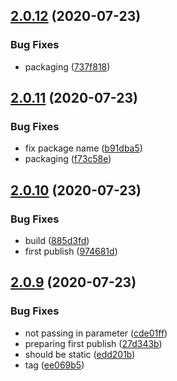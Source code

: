 ## [2.0.12](https://github.com/cdotyone/Core.Security/compare/v2.0.11...v2.0.12) (2020-07-23)


### Bug Fixes

* packaging ([737f818](https://github.com/cdotyone/Core.Security/commit/737f8180ec1d156143851117d7b393200094ea0f))



## [2.0.11](https://github.com/cdotyone/Core.Security/compare/v2.0.10...v2.0.11) (2020-07-23)


### Bug Fixes

* fix package name ([b91dba5](https://github.com/cdotyone/Core.Security/commit/b91dba5e69ff2a1c4c7153da7394b1640608fa38))
* packaging ([f73c58e](https://github.com/cdotyone/Core.Security/commit/f73c58ee8ba6e2f0f76a2279219d64783d9fd47a))



## [2.0.10](https://github.com/cdotyone/Core.Security/compare/v2.0.9...v2.0.10) (2020-07-23)


### Bug Fixes

* build ([885d3fd](https://github.com/cdotyone/Core.Security/commit/885d3fd85d80fc9fead36fe1faf840459ee192ce))
* first publish ([974681d](https://github.com/cdotyone/Core.Security/commit/974681d604a1df9bbe7b34c834a7bdb72b83d2ae))



## [2.0.9](https://github.com/cdotyone/Core.Security/compare/cde01fff5a047775b8902a4072adab968183620b...v2.0.9) (2020-07-23)


### Bug Fixes

* not passing in parameter ([cde01ff](https://github.com/cdotyone/Core.Security/commit/cde01fff5a047775b8902a4072adab968183620b))
* preparing first publish ([27d343b](https://github.com/cdotyone/Core.Security/commit/27d343b858e013ff7e877d20967af0d034f543d2))
* should be static ([edd201b](https://github.com/cdotyone/Core.Security/commit/edd201b79c4214436adc87395d17b7b70b206232))
* tag ([ee069b5](https://github.com/cdotyone/Core.Security/commit/ee069b5e7861ec876d80bfd26da1e702469224e7))



